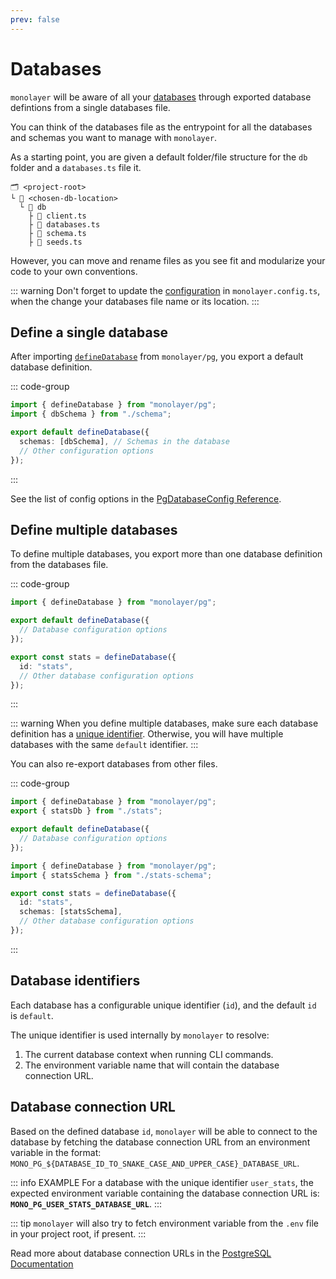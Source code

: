```yaml
---
prev: false
---
```


# Databases

`monolayer` will be aware of all your [databases](./glossary.md#database) through exported database defintions from a single databases file.

You can think of the databases file as the entrypoint for all the databases and schemas you want to manage with `monolayer`.

As a starting point, you are given a default folder/file structure for the `db` folder and a `databases.ts` file it.

```text
🗂️ <project-root>
└ 📁 <chosen-db-location>
  └ 📁 db
    ├ 📄 client.ts
    ├ 📄 databases.ts
    ├ 📄 schema.ts
    ├ 📄 seeds.ts
```

However, you can move and rename files as you see fit and modularize your code to your own conventions.

::: warning
Don't forget to update the [configuration](./../configuration.md) in `monolayer.config.ts`, when the change your databases file name or its location.
:::

## Define a single database

After importing [`defineDatabase`](./../../reference/api//pg/functions/defineDatabase.md) from `monolayer/pg`, you export a default database definition.

::: code-group
```ts [databases.ts]
import { defineDatabase } from "monolayer/pg";
import { dbSchema } from "./schema";

export default defineDatabase({
  schemas: [dbSchema], // Schemas in the database
  // Other configuration options
});
```
:::

See the list of config options in the [PgDatabaseConfig Reference](./../../reference/api/pg/type-aliases/PgDatabaseConfig.md).

## Define multiple databases

To define multiple databases, you export more than one database definition from the databases file.

::: code-group
```ts [databases.ts]
import { defineDatabase } from "monolayer/pg";

export default defineDatabase({
  // Database configuration options
});

export const stats = defineDatabase({
  id: "stats",
  // Other database configuration options
});
```
:::

::: warning
When you define multiple databases, make sure each database definition has a [unique identifier](#database-identifiers).
Otherwise, you will have multiple databases with the same `default` identifier.
:::

You can also re-export databases from other files.

::: code-group

```ts [databases.ts]
import { defineDatabase } from "monolayer/pg";
export { statsDb } from "./stats";

export default defineDatabase({
  // Database configuration options
});
```

```ts [stats.ts]
import { defineDatabase } from "monolayer/pg";
import { statsSchema } from "./stats-schema";

export const stats = defineDatabase({
  id: "stats",
  schemas: [statsSchema],
  // Other database configuration options
});
```
:::

## Database identifiers

Each database has a configurable unique identifier (`id`), and the default `id` is `default`.

The unique identifier is used internally by `monolayer` to resolve:
1) The current database context when running CLI commands.
2) The environment variable name that will contain the database connection URL.

## Database connection URL

Based on the defined database `id`, `monolayer` will be able to connect to the database by fetching the database connection URL from an environment variable in the format: `MONO_PG_${DATABASE_ID_TO_SNAKE_CASE_AND_UPPER_CASE}_DATABASE_URL`.

::: info EXAMPLE
For a database with the unique identifier `user_stats`, the expected environment variable containing the database connection URL is: **`MONO_PG_USER_STATS_DATABASE_URL`**.
:::

::: tip
`monolayer` will also try to fetch environment variable from the `.env` file in your project root, if present.
:::

Read more about database connection URLs in the [PostgreSQL Documentation](https://www.postgresql.org/docs/current/libpq-connect.html#LIBPQ-CONNSTRING-URIS)

